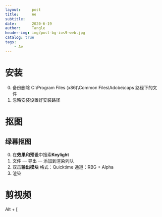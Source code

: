 ```yaml
---
layout:     post
title:      Ae
subtitle:   
date:       2020-6-19
author:     Tangle
header-img: img/post-bg-ios9-web.jpg
catalog: true
tags:
    - Ae
---
```


# 安装

0. 备份删除 C:\Program Files (x86)\Common Files\Adobe\caps 路径下的文件
0. 忽略安装设置好安装路径

# 抠图

## 绿幕抠图

0. 在**效果和预设**中搜索**Keylight**
0. 文件 — 导出 — 添加到渲染列队
0. 双击**输出模块**
格式：Quicktime
通道：RBG + Alpha
0. 渲染

# 剪视频

Alt + [
